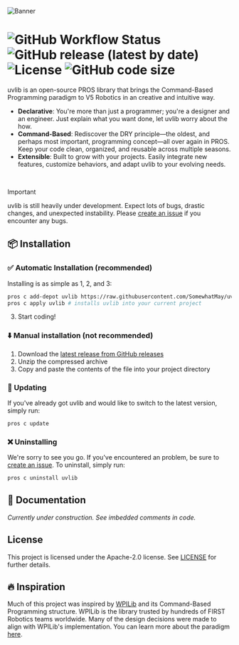 ![Banner](brand/banner.png)
# ![GitHub Workflow Status](https://img.shields.io/github/actions/workflow/status/SomewhatMay/uvlib/pros.yml?logo=githubactions&logoColor=ffffff&style=for-the-badge) ![GitHub release (latest by date)](https://img.shields.io/github/release/SomewhatMay/uvlib?logo=github&style=for-the-badge) ![License](https://img.shields.io/github/license/SomewhatMay/uvlib?logo=apache&style=for-the-badge) ![GitHub code size](https://img.shields.io/github/languages/code-size/SomewhatMay/uvlib?style=for-the-badge)

uvlib is an open-source PROS library that brings the Command-Based Programming paradigm to V5 Robotics in an creative and intuitive way.
* **Declarative**: You're more than just a programmer; you're a designer and an engineer. Just explain what you want done, let uvlib worry about the how.
* **Command-Based**: Rediscover the DRY principle—the oldest, and perhaps most important, programming concept—all over again in PROS. Keep your code clean, organized, and reusable across multiple seasons.
* **Extensible**: Built to grow with your projects. Easily integrate new features, customize behaviors, and adapt uvlib to your evolving needs.

<br>

>[!IMPORTANT]
> uvlib is still heavily under development. Expect lots of bugs, drastic changes, and unexpected instability. Please [create an issue](https://github.com/SomewhatMay/uvlib/issues/new) if you encounter any bugs.

## 📦 Installation 
### ✅ Automatic Installation (recommended)
Installing is as simple as 1, 2, and 3:
```bash
pros c add-depot uvlib https://raw.githubusercontent.com/SomewhatMay/uvlib/refs/heads/depot/stable.json # adds the remote depot
pros c apply uvlib # installs uvlib into your current project
```
3. Start coding!

### ⬇️ Manual installation (not recommended)
1. Download the [latest release from GitHub releases](https://github.com/SomewhatMay/uvlib/releases)
2. Unzip the compressed archive
3. Copy and paste the contents of the file into your project directory

### 🔄️ Updating
If you've already got uvlib and would like to switch to the latest version, simply run:
```bash
pros c update
```

### ❌ Uninstalling
We're sorry to see you go. If you've encountered an problem, be sure to [create an issue](https://github.com/SomewhatMay/uvlib/issues). To uninstall, simply run:
```bash
pros c uninstall uvlib
```

## 📖 Documentation
*Currently under construction. See imbedded comments in code.*

## License
This project is licensed under the Apache-2.0 license. See [LICENSE](LICENSE) for further details.

## 🔥 Inspiration
Much of this project was inspired by [WPILib](https://docs.wpilib.org/en/stable/index.html) and its Command-Based Programming structure. WPILib is the library trusted by hundreds of FIRST Robotics teams worldwide. Many of the design decisions were made to align with WPILib's implementation. You can learn more about the paradigm [here](https://docs.wpilib.org/en/stable/docs/software/commandbased/index.html).

